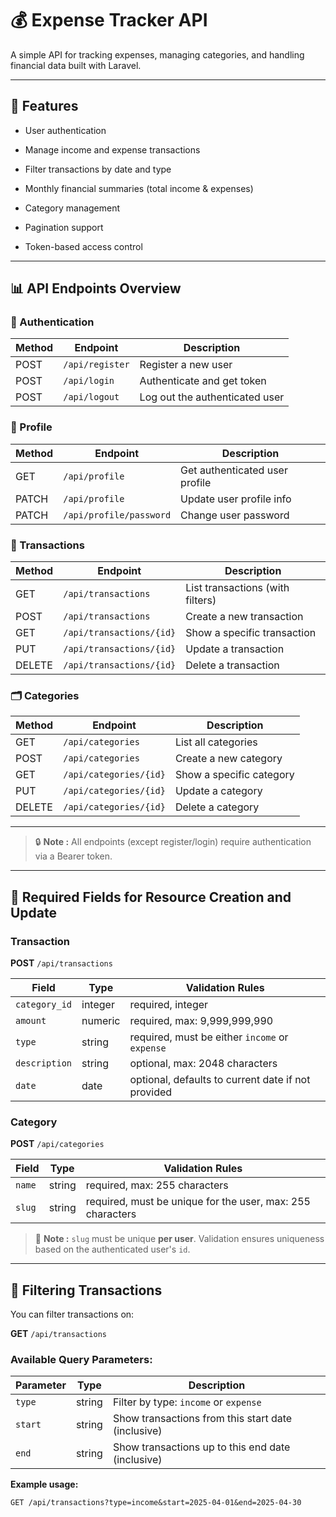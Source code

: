# 💰 Expense Tracker API

A simple API for tracking expenses, managing categories, and handling financial data built with Laravel.

---

## 🚀 Features

-   User authentication

-   Manage income and expense transactions

-   Filter transactions by date and type

-   Monthly financial summaries (total income & expenses)

-   Category management

-   Pagination support

-   Token-based access control

---

## 📊 API Endpoints Overview

### 🔐 Authentication

| Method | Endpoint        | Description                    |
| ------ | --------------- | ------------------------------ |
| POST   | `/api/register` | Register a new user            |
| POST   | `/api/login`    | Authenticate and get token     |
| POST   | `/api/logout`   | Log out the authenticated user |

### 👤 Profile

| Method | Endpoint                | Description                    |
| ------ | ----------------------- | ------------------------------ |
| GET    | `/api/profile`          | Get authenticated user profile |
| PATCH  | `/api/profile`          | Update user profile info       |
| PATCH  | `/api/profile/password` | Change user password           |

### 💸 Transactions

| Method | Endpoint                 | Description                      |
| ------ | ------------------------ | -------------------------------- |
| GET    | `/api/transactions`      | List transactions (with filters) |
| POST   | `/api/transactions`      | Create a new transaction         |
| GET    | `/api/transactions/{id}` | Show a specific transaction      |
| PUT    | `/api/transactions/{id}` | Update a transaction             |
| DELETE | `/api/transactions/{id}` | Delete a transaction             |

### 🗂️ Categories

| Method | Endpoint               | Description              |
| ------ | ---------------------- | ------------------------ |
| GET    | `/api/categories`      | List all categories      |
| POST   | `/api/categories`      | Create a new category    |
| GET    | `/api/categories/{id}` | Show a specific category |
| PUT    | `/api/categories/{id}` | Update a category        |
| DELETE | `/api/categories/{id}` | Delete a category        |

---

> 🔒 **Note :** All endpoints (except register/login) require authentication via a Bearer token.

---

## 📝 Required Fields for Resource Creation and Update

### Transaction

**POST** `/api/transactions`

| Field         | Type    | Validation Rules                                   |
| ------------- | ------- | -------------------------------------------------- |
| `category_id` | integer | required, integer                                  |
| `amount`      | numeric | required, max: 9,999,999,990                       |
| `type`        | string  | required, must be either `income` or `expense`     |
| `description` | string  | optional, max: 2048 characters                     |
| `date`        | date    | optional, defaults to current date if not provided |

### Category

**POST** `/api/categories`

| Field  | Type   | Validation Rules                                           |
| ------ | ------ | ---------------------------------------------------------- |
| `name` | string | required, max: 255 characters                              |
| `slug` | string | required, must be unique for the user, max: 255 characters |

> 🔐 **Note :** `slug` must be unique **per user**. Validation ensures uniqueness based on the authenticated user's `id`.

---

## 🔎 Filtering Transactions

You can filter transactions on:

**GET** `/api/transactions`

### Available Query Parameters:

| Parameter | Type   | Description                                        |
| --------- | ------ | -------------------------------------------------- |
| `type`    | string | Filter by type: `income` or `expense`              |
| `start`   | string | Show transactions from this start date (inclusive) |
| `end`     | string | Show transactions up to this end date (inclusive)  |

**Example usage:**

```http
GET /api/transactions?type=income&start=2025-04-01&end=2025-04-30
```
